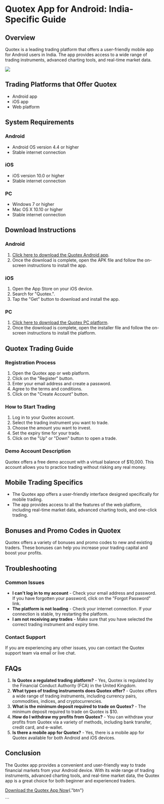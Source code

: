 # Quotex App for Android: India-Specific Guide

## Overview

Quotex is a leading trading platform that offers a user-friendly mobile
app for Android users in India. The app provides access to a wide range
of trading instruments, advanced charting tools, and real-time market
data.

[![](https://static.quotex.io/files/10_en/300_250.jpg)](https://traff.sbs/brokerqxlid)

## Trading Platforms that Offer Quotex

-   Android app
-   iOS app
-   Web platform

## System Requirements

### Android

-   Android OS version 4.4 or higher
-   Stable internet connection

### iOS

-   iOS version 10.0 or higher
-   Stable internet connection

### PC

-   Windows 7 or higher
-   Mac OS X 10.10 or higher
-   Stable internet connection

## Download Instructions

### Android

1.  [Click here to download the Quotex Android
    app](\%22https://traff.sbs/quotexonelink\%22).
2.  Once the download is complete, open the APK file and follow the
    on-screen instructions to install the app.

### iOS

1.  Open the App Store on your iOS device.
2.  Search for "Quotex.".
3.  Tap the "Get" button to download and install the app.

### PC

1.  [Click here to download the Quotex PC
    platform](\%22https://traff.sbs/quotexonelink\%22).
2.  Once the download is complete, open the installer file and follow
    the on-screen instructions to install the platform.

## Quotex Trading Guide

### Registration Process

1.  Open the Quotex app or web platform.
2.  Click on the "Register" button.
3.  Enter your email address and create a password.
4.  Agree to the terms and conditions.
5.  Click on the "Create Account" button.

### How to Start Trading

1.  Log in to your Quotex account.
2.  Select the trading instrument you want to trade.
3.  Choose the amount you want to invest.
4.  Set the expiry time for your trade.
5.  Click on the "Up" or "Down" button to open a trade.

### Demo Account Description

Quotex offers a free demo account with a virtual balance of \$10,000.
This account allows you to practice trading without risking any real
money.

## Mobile Trading Specifics

-   The Quotex app offers a user-friendly interface designed
    specifically for mobile trading.
-   The app provides access to all the features of the web platform,
    including real-time market data, advanced charting tools, and
    one-click trading.

## Bonuses and Promo Codes in Quotex

Quotex offers a variety of bonuses and promo codes to new and existing
traders. These bonuses can help you increase your trading capital and
boost your profits.

## Troubleshooting

### Common Issues

-   **I can\'t log in to my account** - Check your email address and
    password. If you have forgotten your password, click on the
    "Forgot Password" link.
-   **The platform is not loading** - Check your internet connection. If
    your connection is stable, try restarting the platform.
-   **I am not receiving any trades** - Make sure that you have selected
    the correct trading instrument and expiry time.

### Contact Support

If you are experiencing any other issues, you can contact the Quotex
support team via email or live chat.

## FAQs

1.  **Is Quotex a regulated trading platform?** - Yes, Quotex is
    regulated by the Financial Conduct Authority (FCA) in the United
    Kingdom.
2.  **What types of trading instruments does Quotex offer?** - Quotex
    offers a wide range of trading instruments, including currency
    pairs, commodities, indices, and cryptocurrencies.
3.  **What is the minimum deposit required to trade on Quotex?** - The
    minimum deposit required to trade on Quotex is \$10.
4.  **How do I withdraw my profits from Quotex?** - You can withdraw
    your profits from Quotex via a variety of methods, including bank
    transfer, credit card, and e-wallet.
5.  **Is there a mobile app for Quotex?** - Yes, there is a mobile app
    for Quotex available for both Android and iOS devices.

## Conclusion

The Quotex app provides a convenient and user-friendly way to trade
financial markets from your Android device. With its wide range of
trading instruments, advanced charting tools, and real-time market data,
the Quotex app is a great choice for both beginner and experienced
traders.

[Download the Quotex App
Now](\%22https://traff.sbs/quotexonelink\%22){."btn"}

\`\`\`

